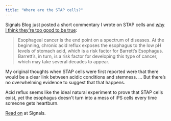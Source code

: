 ```yaml
---
title: "Where are the STAP cells?"
---
```


Signals Blog just posted a short commentary I wrote on STAP cells and [why I think they're too good to be true](http://www.signalsblog.ca/no-link-between-stap-cells-and-acid-reflux-except-for-papers-authors/):

> Esophageal cancer is the end point on a spectrum of  diseases. At the beginning, chronic acid reflux exposes the esophagus  to the low pH levels of stomach acid, which is a risk factor for Barrett’s Esophagus. Barrett’s, in turn, is a risk factor for developing this type of cancer, which may take several decades to appear.

My original thoughts when STAP cells were first reported were that  there would be a clear link between acidic conditions and stemness. ... But there’s no overwhelming evidence to suggest that that happens.

Acid reflux seems like the ideal natural experiment to prove that STAP cells exist, yet the esophagus doesn't turn into a mess of iPS cells every time someone gets heartburn.

[Read on](http://www.signalsblog.ca/no-link-between-stap-cells-and-acid-reflux-except-for-papers-authors/) at Signals. 
